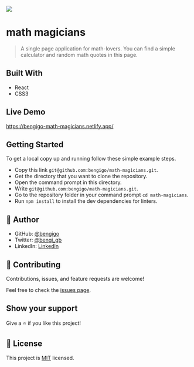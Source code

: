 ![](https://img.shields.io/badge/Microverse-blueviolet)

# math magicians

> A single page application for math-lovers. You can find a simple calculator and random math quotes in this page.

## Built With

- React
- CSS3

## Live Demo

https://bengigo-math-magicians.netlify.app/

## Getting Started

To get a local copy up and running follow these simple example steps.

- Copy this link `git@github.com:bengigo/math-magicians.git`.
- Get the directory that you want to clone the repository.
- Open the command prompt in this directory.
- Write `git@github.com:bengigo/math-magicians.git`.
- Go to the repository folder in your command prompt `cd math-magicians`.
- Run `npm install` to install the dev dependencies for linters.

## 👤 Author

- GitHub: [@bengigo](https://github.com/bengigo)
- Twitter: [@bengi_gb](https://twitter.com/bengi_gb)
- LinkedIn: [LinkedIn](https://www.linkedin.com/in/bengi-g-03b883199/)

## 🤝 Contributing

Contributions, issues, and feature requests are welcome!

Feel free to check the [issues page](../../issues/).

## Show your support

Give a ⭐️ if you like this project!

## 📝 License

This project is [MIT](./MIT.md) licensed.